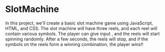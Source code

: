# SlotMachine
In this project, we'll create a basic slot machine game using JavaScript, HTML, and CSS. The slot machine will have three reels, and each reel will contain various symbols. The player can give input , and the reels will start spinning randomly. After a few seconds, the reels will stop, and if the symbols on the reels form a winning combination, the player wins!!
